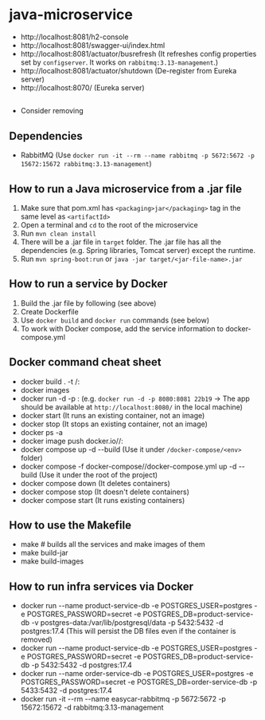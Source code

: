 # java-microservice

- http://localhost:8081/h2-console
- http://localhost:8081/swagger-ui/index.html
- http://localhost:8081/actuator/busrefresh (It refreshes config properties set by `configserver`. It works on `rabbitmq:3.13-management`.)
- http://localhost:8081/actuator/shutdown (De-register from Eureka server)
- http://localhost:8070/ (Eureka server)

##
- Consider removing 

## Dependencies

- RabbitMQ (Use `docker run -it --rm --name rabbitmq -p 5672:5672 -p 15672:15672 rabbitmq:3.13-management`)

## How to run a Java microservice from a .jar file

1. Make sure that pom.xml has `<packaging>jar</packaging>` tag in the same level as `<artifactId>`
2. Open a terminal and `cd` to the root of the microservice 
3. Run `mvn clean install`
4. There will be a .jar file in `target` folder. The .jar file has all the dependencies (e.g. Spring libraries, Tomcat server) except the runtime. 
5. Run `mvn spring-boot:run` or `java -jar target/<jar-file-name>.jar`

## How to run a service by Docker

1. Build the .jar file by following (see above)
2. Create Dockerfile
3. Use `docker build` and `docker run` commands (see below)
4. To work with Docker compose, add the service information to docker-compose.yml 

## Docker command cheat sheet

- docker build . -t <dockerhub-user-name>/<image-name>:<tag>
- docker images
- docker run -d -p <port-of-local-machine>:<port-used-by-the-image> <image-id> (e.g. `docker run -d -p 8080:8081 22b19` -> The app should be available at `http://localhost:8080/` in the local machine)
- docker start <container-id> (It runs an existing container, not an image)
- docker stop <container-id> (It stops an existing container, not an image)
- docker ps -a
- docker image push docker.io/<dockerhub-user-name>/<image-name>:<tag>
- docker compose up -d --build (Use it under `/docker-compose/<env>` folder)
- docker compose -f docker-compose/<env>/docker-compose.yml up -d --build (Use it under the root of the project)
- docker compose down (It deletes containers)
- docker compose stop (It doesn't delete containers)
- docker compose start (It runs existing containers)

## How to use the Makefile
- make # builds all the services and make images of them
- make build-jar
- make build-images

## How to run infra services via Docker
- docker run --name product-service-db -e POSTGRES_USER=postgres -e POSTGRES_PASSWORD=secret -e POSTGRES_DB=product-service-db -v postgres-data:/var/lib/postgresql/data -p 5432:5432 -d postgres:17.4 (This will persist the DB files even if the container is removed)
- docker run --name product-service-db -e POSTGRES_USER=postgres -e POSTGRES_PASSWORD=secret -e POSTGRES_DB=product-service-db -p 5432:5432 -d postgres:17.4
- docker run --name order-service-db -e POSTGRES_USER=postgres -e POSTGRES_PASSWORD=secret -e POSTGRES_DB=order-service-db -p 5433:5432 -d postgres:17.4
- docker run -it --rm --name easycar-rabbitmq -p 5672:5672 -p 15672:15672 -d rabbitmq:3.13-management
